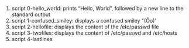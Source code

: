 1. script 0-hello_world:  prints “Hello, World”, followed by a new line to the standard output
2. script 1-confused_smiley: displays a confused smiley "(Ôo)'
3. script 2-hellofile: displays the content of the /etc/passwd file
4. script 3-twofiles: displays the content of /etc/passwd and /etc/hosts
5. script 4-lastlines
